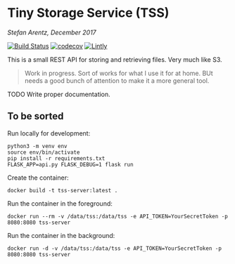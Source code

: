 # Tiny Storage Service (TSS)

*Stefan Arentz, December 2017*

[![Build Status](https://travis-ci.org/st3fan/tss-server.svg?branch=master)](https://travis-ci.org/st3fan/tss-server) [![codecov](https://codecov.io/gh/st3fan/tss-server/branch/master/graph/badge.svg)](https://codecov.io/gh/st3fan/tss-server) [![Lintly](https://lintly.com/gh/st3fan/tss-server/badge.svg)](https://lintly.com/gh/st3fan/tss-server/)

This is a small REST API for storing and retrieving files. Very much like S3.

> Work in progress. Sort of works for what I use it for at home. BUt needs a good bunch of attention to make it a more general tool.

TODO Write proper documentation.

## To be sorted

Run locally for development:

```
python3 -m venv env
source env/bin/activate
pip install -r requirements.txt
FLASK_APP=api.py FLASK_DEBUG=1 flask run
```

Create the container:

```
docker build -t tss-server:latest .
```

Run the container in the foreground:

```
docker run --rm -v /data/tss:/data/tss -e API_TOKEN=YourSecretToken -p 8080:8080 tss-server
```

Run the container in the background:

```
docker run -d -v /data/tss:/data/tss -e API_TOKEN=YourSecretToken -p 8080:8080 tss-server
```
